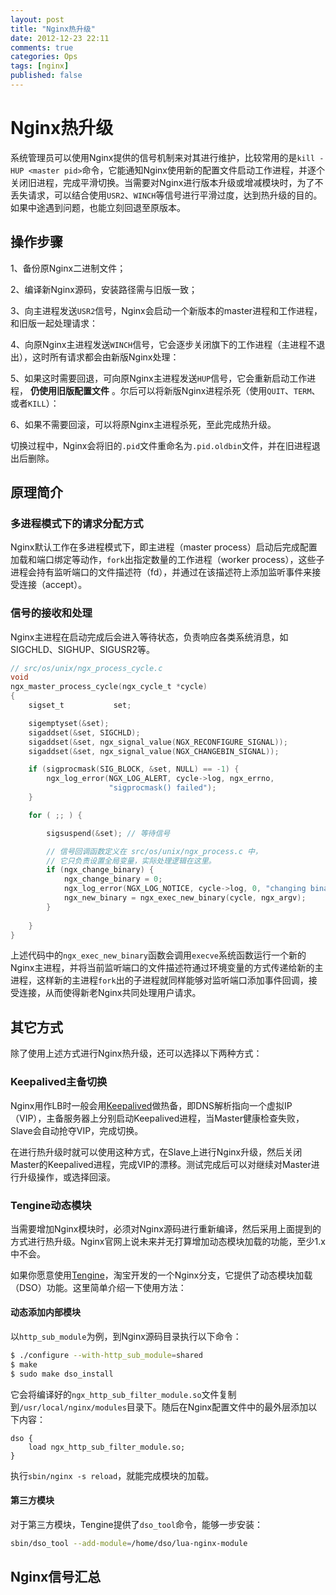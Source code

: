 ```yaml
---
layout: post
title: "Nginx热升级"
date: 2012-12-23 22:11
comments: true
categories: Ops
tags: [nginx]
published: false
---
```


Nginx热升级
===========

系统管理员可以使用Nginx提供的信号机制来对其进行维护，比较常用的是`kill -HUP <master pid>`命令，它能通知Nginx使用新的配置文件启动工作进程，并逐个关闭旧进程，完成平滑切换。当需要对Nginx进行版本升级或增减模块时，为了不丢失请求，可以结合使用`USR2`、`WINCH`等信号进行平滑过度，达到热升级的目的。如果中途遇到问题，也能立刻回退至原版本。

操作步骤
--------

1、备份原Nginx二进制文件；

2、编译新Nginx源码，安装路径需与旧版一致；

3、向主进程发送`USR2`信号，Nginx会启动一个新版本的master进程和工作进程，和旧版一起处理请求：

4、向原Nginx主进程发送`WINCH`信号，它会逐步关闭旗下的工作进程（主进程不退出），这时所有请求都会由新版Nginx处理：

5、如果这时需要回退，可向原Nginx主进程发送`HUP`信号，它会重新启动工作进程， **仍使用旧版配置文件** 。尔后可以将新版Nginx进程杀死（使用`QUIT`、`TERM`、或者`KILL`）：

6、如果不需要回滚，可以将原Nginx主进程杀死，至此完成热升级。

切换过程中，Nginx会将旧的`.pid`文件重命名为`.pid.oldbin`文件，并在旧进程退出后删除。

原理简介
--------

### 多进程模式下的请求分配方式

Nginx默认工作在多进程模式下，即主进程（master process）启动后完成配置加载和端口绑定等动作，`fork`出指定数量的工作进程（worker process），这些子进程会持有监听端口的文件描述符（fd），并通过在该描述符上添加监听事件来接受连接（accept）。

### 信号的接收和处理

Nginx主进程在启动完成后会进入等待状态，负责响应各类系统消息，如SIGCHLD、SIGHUP、SIGUSR2等。

```c
// src/os/unix/ngx_process_cycle.c
void
ngx_master_process_cycle(ngx_cycle_t *cycle)
{
    sigset_t           set;

    sigemptyset(&set);
    sigaddset(&set, SIGCHLD);
    sigaddset(&set, ngx_signal_value(NGX_RECONFIGURE_SIGNAL));
    sigaddset(&set, ngx_signal_value(NGX_CHANGEBIN_SIGNAL));

    if (sigprocmask(SIG_BLOCK, &set, NULL) == -1) {
        ngx_log_error(NGX_LOG_ALERT, cycle->log, ngx_errno,
                      "sigprocmask() failed");
    }

    for ( ;; ) {

        sigsuspend(&set); // 等待信号

        // 信号回调函数定义在 src/os/unix/ngx_process.c 中，
        // 它只负责设置全局变量，实际处理逻辑在这里。
        if (ngx_change_binary) { 
            ngx_change_binary = 0;
            ngx_log_error(NGX_LOG_NOTICE, cycle->log, 0, "changing binary");
            ngx_new_binary = ngx_exec_new_binary(cycle, ngx_argv);
        }
        
    }
}
```

上述代码中的`ngx_exec_new_binary`函数会调用`execve`系统函数运行一个新的Nginx主进程，并将当前监听端口的文件描述符通过环境变量的方式传递给新的主进程，这样新的主进程`fork`出的子进程就同样能够对监听端口添加事件回调，接受连接，从而使得新老Nginx共同处理用户请求。

其它方式
--------

除了使用上述方式进行Nginx热升级，还可以选择以下两种方式：

### Keepalived主备切换

Nginx用作LB时一般会用[Keepalived](http://www.keepalived.org/)做热备，即DNS解析指向一个虚拟IP（VIP），主备服务器上分别启动Keepalived进程，当Master健康检查失败，Slave会自动抢夺VIP，完成切换。

在进行热升级时就可以使用这种方式，在Slave上进行Nginx升级，然后关闭Master的Keepalived进程，完成VIP的漂移。测试完成后可以对继续对Master进行升级操作，或选择回滚。

### Tengine动态模块

当需要增加Nginx模块时，必须对Nginx源码进行重新编译，然后采用上面提到的方式进行热升级。Nginx官网上说未来并无打算增加动态模块加载的功能，至少1.x中不会。

如果你愿意使用[Tengine](http://tengine.taobao.org/)，淘宝开发的一个Nginx分支，它提供了动态模块加载（DSO）功能。这里简单介绍一下使用方法：

#### 动态添加内部模块

以`http_sub_module`为例，到Nginx源码目录执行以下命令：

```bash
$ ./configure --with-http_sub_module=shared
$ make
$ sudo make dso_install
```

它会将编译好的`ngx_http_sub_filter_module.so`文件复制到`/usr/local/nginx/modules`目录下。随后在Nginx配置文件中的最外层添加以下内容：

```
dso {
    load ngx_http_sub_filter_module.so;
}
```

执行`sbin/nginx -s reload`，就能完成模块的加载。

#### 第三方模块

对于第三方模块，Tengine提供了`dso_tool`命令，能够一步安装：

```bash
sbin/dso_tool --add-module=/home/dso/lua-nginx-module
```

Nginx信号汇总
-------------

